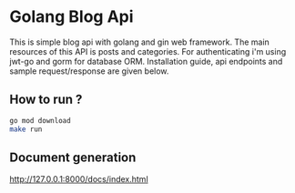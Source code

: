 # Golang Blog Api

This is simple blog api with golang and gin web framework. The main resources of this API is posts and categories. For authenticating i'm using jwt-go and gorm for database ORM. Installation guide, api endpoints and sample request/response are given below.

## How to run ?

~~~sh
go mod download
make run
~~~

## Document generation
http://127.0.0.1:8000/docs/index.html

